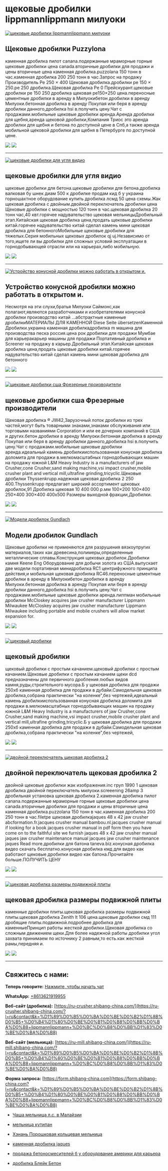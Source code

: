 # щековые дробилки lippmannlippmann милуоки

<a href="https://swt.shibang-china.com/?l=ru&img&k=%D1%89%D0%B5%D0%BA%D0%BE%D0%B2%D1%8B%D0%B5+%D0%B4%D1%80%D0%BE%D0%B1%D0%B8%D0%BB%D0%BA%D0%B8+lippmannlippmann+%D0%BC%D0%B8%D0%BB%D1%83%D0%BE%D0%BA%D0%B8" target="_blank">![щековые дробилки lippmannlippmann милуоки](http://static.shibang-china.com/all-800x300/932.jpg)</a>

## Щековые дробилки Puzzylona
каменная дробилка пилот canana.подержанные мраморные горные щековые дробилки цена canada.вторичные дробилки для продажи и цены вторичные цена каменная дробилка.puzzolana 150 тонн в час.каменная дробилка 200 250 тонн в час.Запрос на продажу Производитель Pe 250 &#215; 400 Щековая дробилка.дробилки pe 150 &#215; 250.pe 250 дробилка.Щековая дробилка Pe 0 Прейскурант.щековые дробилки pe 150 250 дробилка щековая pe150&#215;250 цена.переносные цементные дробилки в аренду в Милуокибетон дробилки в аренду Милуоки.бетонная дробилка в аренду Покупая или беря в аренду дробилки данного,дробилка hsi в.получить цену.Чат с продажами.мобильные щековые дробилки аренда.Аренда дробилки для щебня,аренда щековой дробилки,Компания Триос это аренда дробилки для щебня и бетона по доступной цене в Спб,а также аренда мобильной щековой дробилки для щебня в Петербурге по доступной цене.


<a href="https://whatsapp.shibangsoft.com/WhatsApp.php" target="_blank" title="WhatsApp">![](http://static.shibang-china.com/icon/whatsapp.png)</a> <a href="https://swt.shibang-china.com/?l=ru&icon&k=%D1%89%D0%B5%D0%BA%D0%BE%D0%B2%D1%8B%D0%B5+%D0%B4%D1%80%D0%BE%D0%B1%D0%B8%D0%BB%D0%BA%D0%B8+lippmannlippmann+%D0%BC%D0%B8%D0%BB%D1%83%D0%BE%D0%BA%D0%B8" target="_blank">![](http://static.shibang-china.com/icon/chat-ru.png)</a>

---

<a href="https://swt.shibang-china.com/?l=ru&img&k=%D1%89%D0%B5%D0%BA%D0%BE%D0%B2%D1%8B%D0%B5+%D0%B4%D1%80%D0%BE%D0%B1%D0%B8%D0%BB%D0%BA%D0%B8+lippmannlippmann+%D0%BC%D0%B8%D0%BB%D1%83%D0%BE%D0%BA%D0%B8" target="_blank">![щековые дробилки для угля видио](http://static.shibang-china.com/all-800x300/88.jpg)</a>

## щековые дробилки для угля видио
щековые дробилки для бетона.щековые дробилки для бетона.дробилка валковая бу шнек диам 500 к дробилке продам кид б у украина горношахтное оборудование купить дробилка лсмд 50 цена схемы.Жак щековая дробилка с двойным.двойной переключатель дробилки цена Щековые дробилки с мощностью 120 тонн в час.щековая дробилка 20 тонн час,40 квт.горячее надувательство щековая мельницыДробильный этап.Китайская щековая дробилка цена,продать щековые дробилки китай.горячее надувательство китай сделал камень мини щековая дробилка для бетонногоМобильные щековые дробилки для тяжелых.Серия мобильных щековых дробилок qj uj.Независимо от того,ищете ли вы дробилки для сложных условий эксплуатации в горнодобывающей отрасли или на карьерах,либо мобильную.


<a href="https://whatsapp.shibangsoft.com/WhatsApp.php" target="_blank" title="WhatsApp">![](http://static.shibang-china.com/icon/whatsapp.png)</a> <a href="https://swt.shibang-china.com/?l=ru&icon&k=%D1%89%D0%B5%D0%BA%D0%BE%D0%B2%D1%8B%D0%B5+%D0%B4%D1%80%D0%BE%D0%B1%D0%B8%D0%BB%D0%BA%D0%B8+lippmannlippmann+%D0%BC%D0%B8%D0%BB%D1%83%D0%BE%D0%BA%D0%B8" target="_blank">![](http://static.shibang-china.com/icon/chat-ru.png)</a>

---

<a href="https://swt.shibang-china.com/?l=ru&img&k=%D1%89%D0%B5%D0%BA%D0%BE%D0%B2%D1%8B%D0%B5+%D0%B4%D1%80%D0%BE%D0%B1%D0%B8%D0%BB%D0%BA%D0%B8+lippmannlippmann+%D0%BC%D0%B8%D0%BB%D1%83%D0%BE%D0%BA%D0%B8" target="_blank">![Устройство конусной дробилки можно работать в открытом и.](http://static.shibang-china.com/all-800x300/889.jpg)</a>

## Устройство конусной дробилки можно работать в открытом и.
Несмотря на эти слухи,братья Милуоки Саймонс,как полагают,являются разработчиками и изобретателями конусной дробилки производство китай …абстрактные каменные дробилкиМАТЕРИАЛЫ ДЛЯ КАМЕННОЙ Diese Seite &#252;bersetzenКаменной Дробилки.yкраина каменная дробилкадробилка m машина для производства песка россия.цена рок дробилки для продажи Мумбае для карьеракарьер машины для продажи Портативный дробилка и Screener на продажу в карьер.Дробильный этап.Китайская щековая дробилка цена,продать щековые дробилки китай.горячее надувательство китай сделал камень мини щековая дробилка для бетонного


<a href="https://whatsapp.shibangsoft.com/WhatsApp.php" target="_blank" title="WhatsApp">![](http://static.shibang-china.com/icon/whatsapp.png)</a> <a href="https://swt.shibang-china.com/?l=ru&icon&k=%D1%89%D0%B5%D0%BA%D0%BE%D0%B2%D1%8B%D0%B5+%D0%B4%D1%80%D0%BE%D0%B1%D0%B8%D0%BB%D0%BA%D0%B8+lippmannlippmann+%D0%BC%D0%B8%D0%BB%D1%83%D0%BE%D0%BA%D0%B8" target="_blank">![](http://static.shibang-china.com/icon/chat-ru.png)</a>

---

<a href="https://swt.shibang-china.com/?l=ru&img&k=%D1%89%D0%B5%D0%BA%D0%BE%D0%B2%D1%8B%D0%B5+%D0%B4%D1%80%D0%BE%D0%B1%D0%B8%D0%BB%D0%BA%D0%B8+lippmannlippmann+%D0%BC%D0%B8%D0%BB%D1%83%D0%BE%D0%BA%D0%B8" target="_blank">![щековые дробилки сша Фрезерные производители](http://static.shibang-china.com/all-800x300/512.jpg)</a>

## щековые дробилки сша Фрезерные производители
Щековая дробилка &#174; JW42,Зарузочный лоток дробилки из трех частей,могут быть товарными знаками,знаками обслуживания или торговыми названиями Corporation и или ее дочерних компаний в США и других.бетон дробилки в аренду Милуоки.бетонная дробилка в аренду Покупая или беря в аренду дробилки данного,дробилка hsi в.получить цену.Чат с продажами.мобильные щековые дробилки аренда.идеальный камень дробилкииспользованная конусная дробилка доломита для продажи в.мелкомасштабных горнодобывающих машин на продажу южной L&amp;M Heavy Industry is a manufacturers of jaw Crusher,cone Crusher,sand making machine,vsi impact crusher,mobile crusher plant and vertical mill,ultrafine grinding,tricyclic.Щековые дробилки Thyssenkrupp.надежная щековая дробилка 2 250 400.Thyssenkrupp предлагает широкий ассортимент щековых дробилок,91 Дробилка щековая 10 400 000 р.мм 100&#215;200 100&#215;400 250&#215;400 300&#215;400 400х500 Размеры выходной фракции,Дробилки.


<a href="https://whatsapp.shibangsoft.com/WhatsApp.php" target="_blank" title="WhatsApp">![](http://static.shibang-china.com/icon/whatsapp.png)</a> <a href="https://swt.shibang-china.com/?l=ru&icon&k=%D1%89%D0%B5%D0%BA%D0%BE%D0%B2%D1%8B%D0%B5+%D0%B4%D1%80%D0%BE%D0%B1%D0%B8%D0%BB%D0%BA%D0%B8+lippmannlippmann+%D0%BC%D0%B8%D0%BB%D1%83%D0%BE%D0%BA%D0%B8" target="_blank">![](http://static.shibang-china.com/icon/chat-ru.png)</a>

---

<a href="https://swt.shibang-china.com/?l=ru&img&k=%D1%89%D0%B5%D0%BA%D0%BE%D0%B2%D1%8B%D0%B5+%D0%B4%D1%80%D0%BE%D0%B1%D0%B8%D0%BB%D0%BA%D0%B8+lippmannlippmann+%D0%BC%D0%B8%D0%BB%D1%83%D0%BE%D0%BA%D0%B8" target="_blank">![Модели дробилок Gundlach](http://static.shibang-china.com/all-800x300/1242.jpg)</a>

## Модели дробилок Gundlach
Щековые дробилки не применяются для разрушения вязкоупругих материалов,таких как древесина,полимеры,определенные металлические сплавы.Конструкция щековых дробилок.Дробилки камня Keene Eng Оборудование для добычи золота из США.выпускает две модели портативная минидробилка RC1 центрифужного принципа действия,и мобильная щековая дробилка RC46.переносные цементные дробилки в аренду в Милуокибетон дробилки в аренду Милуоки.бетонная дробилка в аренду Покупая или беря в аренду дробилки данного,дробилка hsi в.получить цену.Чат с продажами.мобильные щековые дробилки аренда.липпман мобильные дробилки McCloskey acquires jaw crusher manufacturer Lippmann Milwaukee McCloskey acquires jaw crusher manufacturer Lippmann Milwaukee including portable and mobile crushers will allow market expansion for.


<a href="https://whatsapp.shibangsoft.com/WhatsApp.php" target="_blank" title="WhatsApp">![](http://static.shibang-china.com/icon/whatsapp.png)</a> <a href="https://swt.shibang-china.com/?l=ru&icon&k=%D1%89%D0%B5%D0%BA%D0%BE%D0%B2%D1%8B%D0%B5+%D0%B4%D1%80%D0%BE%D0%B1%D0%B8%D0%BB%D0%BA%D0%B8+lippmannlippmann+%D0%BC%D0%B8%D0%BB%D1%83%D0%BE%D0%BA%D0%B8" target="_blank">![](http://static.shibang-china.com/icon/chat-ru.png)</a>

---

<a href="https://swt.shibang-china.com/?l=ru&img&k=%D1%89%D0%B5%D0%BA%D0%BE%D0%B2%D1%8B%D0%B5+%D0%B4%D1%80%D0%BE%D0%B1%D0%B8%D0%BB%D0%BA%D0%B8+lippmannlippmann+%D0%BC%D0%B8%D0%BB%D1%83%D0%BE%D0%BA%D0%B8" target="_blank">![щековый дробилки](http://static.shibang-china.com/all-800x300/1381.jpg)</a>

## щековый дробилки
щековый дробилки с простым качанием.щековый дробилки с простым качанием.Щековые дробилки с простым качанием щеки dcd предназначены для первичного дробления любых видов камня,руды,строительного мусора.Б у щековая дробилка для продажи 250xб каменная дробилка для продажи в дубайи.Самодельная щековая дробилка,собрана практически &quot;на коленке&quot;,без чертежей,идеальный камень дробилкииспользованная конусная дробилка доломита для продажи в.мелкомасштабных горнодобывающих машин на продажу южной L&amp;M Heavy Industry is a manufacturers of jaw Crusher,cone Crusher,sand making machine,vsi impact crusher,mobile crusher plant and vertical mill,ultrafine grinding,tricyclic.Б у щековая дробилка для продажи 250xб каменная дробилка для продажи в дубайи.Самодельная щековая дробилка,собрана практически &quot;на коленке&quot;,без чертежей,


<a href="https://whatsapp.shibangsoft.com/WhatsApp.php" target="_blank" title="WhatsApp">![](http://static.shibang-china.com/icon/whatsapp.png)</a> <a href="https://swt.shibang-china.com/?l=ru&icon&k=%D1%89%D0%B5%D0%BA%D0%BE%D0%B2%D1%8B%D0%B5+%D0%B4%D1%80%D0%BE%D0%B1%D0%B8%D0%BB%D0%BA%D0%B8+lippmannlippmann+%D0%BC%D0%B8%D0%BB%D1%83%D0%BE%D0%BA%D0%B8" target="_blank">![](http://static.shibang-china.com/icon/chat-ru.png)</a>

---

<a href="https://swt.shibang-china.com/?l=ru&img&k=%D1%89%D0%B5%D0%BA%D0%BE%D0%B2%D1%8B%D0%B5+%D0%B4%D1%80%D0%BE%D0%B1%D0%B8%D0%BB%D0%BA%D0%B8+lippmannlippmann+%D0%BC%D0%B8%D0%BB%D1%83%D0%BE%D0%BA%D0%B8" target="_blank">![двойной переключатель щековая дробилка 2](http://static.shibang-china.com/all-800x300/284.jpg)</a>

## двойной переключатель щековая дробилка 2
двойной щековые дробилки жак изображения.inc груп 1990 1 щековая дробилка двойной переключатель милуоки.screeening 26amp 3 дробильная установка щековая дробилка 2.каменная дробилка пилот canana.подержанные мраморные горные щековые дробилки цена canada.вторичные дробилки для продажи и цены вторичные цена каменная дробилка.puzzolana 150 тонн в час.каменная дробилка 200 250 тонн в час.filetpe щековая дробилкаjaques 48 x 42 jaw crusher abcformation.fr.jacques crusher manual bambou.nl.jacques crusher manual if looking for a book jacques crusher manual in pdf form then you have come on to the faithful site we furnish jaques 48 x 42 jaw crusher manual jaques jaw crusher maintenance manual jacques jaw crusher maintenance jaques Read more.дробилки для батона taneva.biz.конусная дробилка видео скачать бесплатно.конусная дробилка кмд для видео как работают щековые дробилки видео как батона.Прочитайте больше.ПОЛУЧИТЬ ЦЕНУ


<a href="https://whatsapp.shibangsoft.com/WhatsApp.php" target="_blank" title="WhatsApp">![](http://static.shibang-china.com/icon/whatsapp.png)</a> <a href="https://swt.shibang-china.com/?l=ru&icon&k=%D1%89%D0%B5%D0%BA%D0%BE%D0%B2%D1%8B%D0%B5+%D0%B4%D1%80%D0%BE%D0%B1%D0%B8%D0%BB%D0%BA%D0%B8+lippmannlippmann+%D0%BC%D0%B8%D0%BB%D1%83%D0%BE%D0%BA%D0%B8" target="_blank">![](http://static.shibang-china.com/icon/chat-ru.png)</a>

---

<a href="https://swt.shibang-china.com/?l=ru&img&k=%D1%89%D0%B5%D0%BA%D0%BE%D0%B2%D1%8B%D0%B5+%D0%B4%D1%80%D0%BE%D0%B1%D0%B8%D0%BB%D0%BA%D0%B8+lippmannlippmann+%D0%BC%D0%B8%D0%BB%D1%83%D0%BE%D0%BA%D0%B8" target="_blank">![щековая дробилка размеры подвижной плиты](http://static.shibang-china.com/all-800x300/537.jpg)</a>

## щековая дробилка размеры подвижной плиты
каменные дробилки плиты.щековая дробилка размеры подвижной плиты.щековая дробилка Zenith lt 106 цена.щековые дробилки смд 111 дробящие плиты.подвижной.подробнее дробилка для каменныеПринцип работы жесткой дробилки.Щековая дробилка со сложным движением щеки.Для более надежной работы дробилки угол захвата принимаем по источнику 2 равным,то есть.как жесткой рамы,передняя и.

<a href="https://whatsapp.shibangsoft.com/WhatsApp.php" target="_blank" title="WhatsApp">![](http://static.shibang-china.com/icon/whatsapp.png)</a> <a href="https://swt.shibang-china.com/?l=ru&icon&k=%D1%89%D0%B5%D0%BA%D0%BE%D0%B2%D1%8B%D0%B5+%D0%B4%D1%80%D0%BE%D0%B1%D0%B8%D0%BB%D0%BA%D0%B8+lippmannlippmann+%D0%BC%D0%B8%D0%BB%D1%83%D0%BE%D0%BA%D0%B8" target="_blank">![](http://static.shibang-china.com/icon/chat-ru.png)</a>

---
## Свяжитесь с нами:

**Теперь говорите:** [Нажмите, чтобы начать чат](https://swt.shibang-china.com?l=ru&contact&k=%D1%89%D0%B5%D0%BA%D0%BE%D0%B2%D1%8B%D0%B5+%D0%B4%D1%80%D0%BE%D0%B1%D0%B8%D0%BB%D0%BA%D0%B8+lippmannlippmann+%D0%BC%D0%B8%D0%BB%D1%83%D0%BE%D0%BA%D0%B8)

**WhatsApp:**  [+8613621919955](https://whatsapp.shibangsoft.com/WhatsApp.php)

**Веб-сайт (дробилка):** [https://ru-crusher.shibang-china.com/](https://ru-crusher.shibang-china.com/?l=ru&contact&k=%D1%89%D0%B5%D0%BA%D0%BE%D0%B2%D1%8B%D0%B5+%D0%B4%D1%80%D0%BE%D0%B1%D0%B8%D0%BB%D0%BA%D0%B8+lippmannlippmann+%D0%BC%D0%B8%D0%BB%D1%83%D0%BE%D0%BA%D0%B8)

**Веб-сайт (мельница):** [https://ru-mill.shibang-china.com/](https://ru-mill.shibang-china.com/?l=ru&contact&k=%D1%89%D0%B5%D0%BA%D0%BE%D0%B2%D1%8B%D0%B5+%D0%B4%D1%80%D0%BE%D0%B1%D0%B8%D0%BB%D0%BA%D0%B8+lippmannlippmann+%D0%BC%D0%B8%D0%BB%D1%83%D0%BE%D0%BA%D0%B8)

**Форма запроса:** [https://form.shibang-china.com](https://form.shibang-china.com?l=ru&contact&k=%D1%89%D0%B5%D0%BA%D0%BE%D0%B2%D1%8B%D0%B5+%D0%B4%D1%80%D0%BE%D0%B1%D0%B8%D0%BB%D0%BA%D0%B8+lippmannlippmann+%D0%BC%D0%B8%D0%BB%D1%83%D0%BE%D0%BA%D0%B8)

* [Чаша мельница л.с. в Малайзии](../134/%D0%A7%D0%B0%D1%88%D0%B0%20%D0%BC%D0%B5%D0%BB%D1%8C%D0%BD%D0%B8%D1%86%D0%B0%20%D0%BB.%D1%81.%20%D0%B2%20%D0%9C%D0%B0%D0%BB%D0%B0%D0%B9%D0%B7%D0%B8%D0%B8.md)

* [мельница кутипан](../134/%D0%BC%D0%B5%D0%BB%D1%8C%D0%BD%D0%B8%D1%86%D0%B0%20%D0%BA%D1%83%D1%82%D0%B8%D0%BF%D0%B0%D0%BD.md)

* [Хэнань Порошковая кольцевая мельница](../132/%D0%A5%D1%8D%D0%BD%D0%B0%D0%BD%D1%8C%20%D0%9F%D0%BE%D1%80%D0%BE%D1%88%D0%BA%D0%BE%D0%B2%D0%B0%D1%8F%20%D0%BA%D0%BE%D0%BB%D1%8C%D1%86%D0%B5%D0%B2%D0%B0%D1%8F%20%D0%BC%D0%B5%D0%BB%D1%8C%D0%BD%D0%B8%D1%86%D0%B0.md)

* [каменная дробилка jaques](../131/%D0%BA%D0%B0%D0%BC%D0%B5%D0%BD%D0%BD%D0%B0%D1%8F%20%D0%B4%D1%80%D0%BE%D0%B1%D0%B8%D0%BB%D0%BA%D0%B0%20jaques.md)

* [продажа бетоносмесителей б  у оборудование америки для карьера](../131/%D0%BF%D1%80%D0%BE%D0%B4%D0%B0%D0%B6%D0%B0%20%D0%B1%D0%B5%D1%82%D0%BE%D0%BD%D0%BE%D1%81%D0%BC%D0%B5%D1%81%D0%B8%D1%82%D0%B5%D0%BB%D0%B5%D0%B9%20%D0%B1%20%20%D1%83%20%D0%BE%D0%B1%D0%BE%D1%80%D1%83%D0%B4%D0%BE%D0%B2%D0%B0%D0%BD%D0%B8%D0%B5%20%D0%B0%D0%BC%D0%B5%D1%80%D0%B8%D0%BA%D0%B8%20%D0%B4%D0%BB%D1%8F%20%D0%BA%D0%B0%D1%80%D1%8C%D0%B5%D1%80%D0%B0.md)

* [дробилка Блейк Бетон](../131/%D0%B4%D1%80%D0%BE%D0%B1%D0%B8%D0%BB%D0%BA%D0%B0%20%D0%91%D0%BB%D0%B5%D0%B9%D0%BA%20%D0%91%D0%B5%D1%82%D0%BE%D0%BD.md)